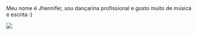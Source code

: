 ## <a href="https://pt.piliapp.com/emoji/list/?skin=1f3fd" class="active"></a>

Meu nome é Jhennifer, sou dançarina profissional e gosto muito de música e escrita :)

![](https://media1.tenor.com/m/8dHVNsnbYKQAAAAC/500daysofsmr.gif)
